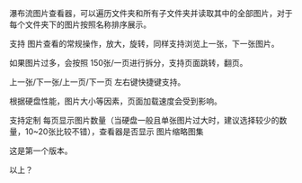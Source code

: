 瀑布流图片查看器，可以遍历文件夹和所有子文件夹并读取其中的全部图片，对于每个文件夹下的图片按照名称排序展示。

支持 图片查看的常规操作，放大，旋转，同样支持浏览上一张，下一张图片。

如果图片过多，会按照 150张/一页进行拆分，支持页面跳转，翻页。

上一张/下一张/上一页/下一页  左右键快捷键支持。

根据硬盘性能，图片大小等因素，页面加载速度会受到影响。

支持定制 每页显示图片数量（当硬盘一般且单张图片过大时，建议选择较少的数量，10~20张比较不错），查看器是否显示 图片缩略图集


这是第一个版本。

以上？